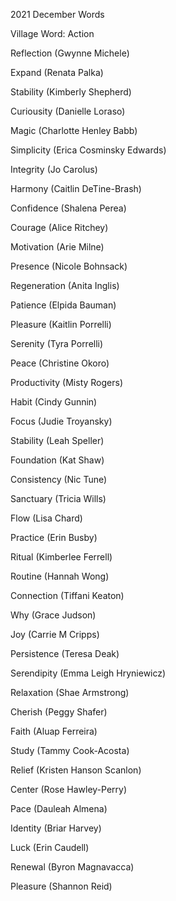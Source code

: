2021 December Words

Village Word: Action

Reflection (Gwynne Michele)

Expand (Renata Palka)

Stability (Kimberly Shepherd)

Curiousity (Danielle Loraso)

Magic (Charlotte Henley Babb)

Simplicity (Erica Cosminsky Edwards)

Integrity (Jo Carolus)

Harmony (Caitlin DeTine-Brash)

Confidence (Shalena Perea)

Courage (Alice Ritchey)

Motivation (Arie Milne)

Presence (Nicole Bohnsack)

Regeneration (Anita Inglis)

Patience (Elpida Bauman)

Pleasure (Kaitlin Porrelli)

Serenity (Tyra Porrelli)

Peace (Christine Okoro)

Productivity (Misty Rogers)

Habit (Cindy Gunnin)

Focus (Judie Troyansky)

Stability (Leah Speller)

Foundation (Kat Shaw)

Consistency (Nic Tune)

Sanctuary (Tricia Wills)

Flow (Lisa Chard)

Practice (Erin Busby)

Ritual (Kimberlee Ferrell)

Routine (Hannah Wong)

Connection (Tiffani Keaton)

Why (Grace Judson)

Joy (Carrie M Cripps)

Persistence (Teresa Deak)

Serendipity (Emma Leigh Hryniewicz)

Relaxation (Shae Armstrong)

Cherish (Peggy Shafer)

Faith (Aluap Ferreira)

Study (Tammy Cook-Acosta)

Relief (Kristen Hanson Scanlon)

Center (Rose Hawley-Perry)

Pace (Dauleah Almena)

Identity (Briar Harvey)

Luck (Erin Caudell)

Renewal (Byron Magnavacca)

Pleasure (Shannon Reid)
